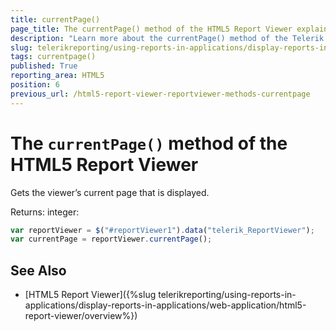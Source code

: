 ```yaml
---
title: currentPage()
page_title: The currentPage() method of the HTML5 Report Viewer explained
description: "Learn more about the currentPage() method of the Telerik Reporting HTML5 Report Viewer and how to use it to customize the viewer's behavior."
slug: telerikreporting/using-reports-in-applications/display-reports-in-applications/web-application/html5-report-viewer/api-reference/reportviewer/methods/currentpage()
tags: currentpage()
published: True
reporting_area: HTML5
position: 6
previous_url: /html5-report-viewer-reportviewer-methods-currentpage
---
```


# The `currentPage()` method of the HTML5 Report Viewer

Gets the viewer’s current page that is displayed.

Returns: integer:

````JavaScript
var reportViewer = $("#reportViewer1").data("telerik_ReportViewer");
var currentPage = reportViewer.currentPage();
````


## See Also

* [HTML5 Report Viewer]({%slug telerikreporting/using-reports-in-applications/display-reports-in-applications/web-application/html5-report-viewer/overview%})
